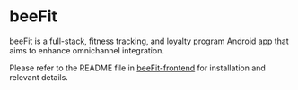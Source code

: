 # beeFit
beeFit is a full-stack, fitness tracking, and loyalty program Android app that aims to enhance omnichannel integration.

Please refer to the README file in [beeFit-frontend](https://github.com/eswlo/beeFit-frontend) for installation and relevant details.
